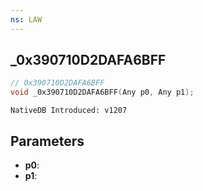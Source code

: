 ```yaml
---
ns: LAW
---
```

## _0x390710D2DAFA6BFF

```c
// 0x390710D2DAFA6BFF
void _0x390710D2DAFA6BFF(Any p0, Any p1);
```

```
NativeDB Introduced: v1207
```

## Parameters
* **p0**:
* **p1**:
